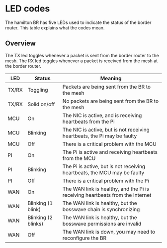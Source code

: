 # LED codes

The hamilton BR has five LEDs used to indicate the status of the border router.
This table explains what the codes mean.

## Overview

The TX led toggles whenever a packet is sent from the border router to the mesh.
The RX led toggles whenever a packet is received from the mesh at the border
router.

| LED | Status | Meaning           |
| --- | ------ | ----------------- |
| TX/RX  | Toggling | Packets are being sent from the BR to the mesh |
| TX/RX  | Solid on/off | No packets are being sent from the BR to the mesh |
| MCU | On | The NIC is active, and is receiving heartbeats from the Pi |
| MCU | Blinking | The NIC is active, but is not receiving heartbeats, the Pi may be faulty |
| MCU | Off | There is a critical problem with the MCU |
| PI | On | The Pi is active and receiving heartbeats from the MCU |
| PI | Blinking | The Pi is active, but is not receiving heartbeats, the MCU may be faulty |
| PI | Off | There is a critical problem with the Pi |
| WAN | On | The WAN link is healthy, and the Pi is receiving heartbeats from the Internet |
| WAN | Blinking (1 blink) | The WAN link is healthy, but the bosswave chain is synchronizing |
| WAN | Blinking (2 blinks) | The WAN link is healthy, but the bosswave permissions are invalid |
| WAN | Off | The WAN link is down, you may need to reconfigure the BR |
